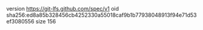 version https://git-lfs.github.com/spec/v1
oid sha256:ed8a85b328456cb4252330a55018caf9b1b77938048913f94e71d53ef3080556
size 156
